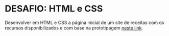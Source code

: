# DESAFIO: HTML e CSS

Desenvolver em HTML e CSS a página inicial de um site de receitas com os recursos disponibilizados e com base na prototipagem <a href="https://www.figma.com/files/project/64517840">neste link</a>.
